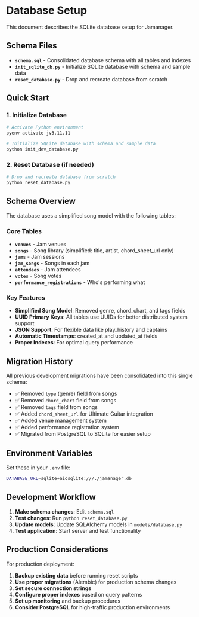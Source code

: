 # Database Setup

This document describes the SQLite database setup for Jamanager.

## Schema Files

- **`schema.sql`** - Consolidated database schema with all tables and indexes
- **`init_sqlite_db.py`** - Initialize SQLite database with schema and sample data
- **`reset_database.py`** - Drop and recreate database from scratch

## Quick Start

### 1. Initialize Database

```bash
# Activate Python environment
pyenv activate jv3.11.11

# Initialize SQLite database with schema and sample data
python init_dev_database.py
```

### 2. Reset Database (if needed)

```bash
# Drop and recreate database from scratch
python reset_database.py
```

## Schema Overview

The database uses a simplified song model with the following tables:

### Core Tables

- **`venues`** - Jam venues
- **`songs`** - Song library (simplified: title, artist, chord_sheet_url only)
- **`jams`** - Jam sessions
- **`jam_songs`** - Songs in each jam
- **`attendees`** - Jam attendees
- **`votes`** - Song votes
- **`performance_registrations`** - Who's performing what

### Key Features

- **Simplified Song Model**: Removed genre, chord_chart, and tags fields
- **UUID Primary Keys**: All tables use UUIDs for better distributed system support
- **JSON Support**: For flexible data like play_history and captains
- **Automatic Timestamps**: created_at and updated_at fields
- **Proper Indexes**: For optimal query performance

## Migration History

All previous development migrations have been consolidated into this single schema:

- ✅ Removed `type` (genre) field from songs
- ✅ Removed `chord_chart` field from songs  
- ✅ Removed `tags` field from songs
- ✅ Added `chord_sheet_url` for Ultimate Guitar integration
- ✅ Added venue management system
- ✅ Added performance registration system
- ✅ Migrated from PostgreSQL to SQLite for easier setup

## Environment Variables

Set these in your `.env` file:

```bash
DATABASE_URL=sqlite+aiosqlite:///./jamanager.db
```

## Development Workflow

1. **Make schema changes**: Edit `schema.sql`
2. **Test changes**: Run `python reset_database.py`
3. **Update models**: Update SQLAlchemy models in `models/database.py`
4. **Test application**: Start server and test functionality

## Production Considerations

For production deployment:

1. **Backup existing data** before running reset scripts
2. **Use proper migrations** (Alembic) for production schema changes
3. **Set secure connection strings**
4. **Configure proper indexes** based on query patterns
5. **Set up monitoring** and backup procedures
6. **Consider PostgreSQL** for high-traffic production environments